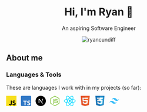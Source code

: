 <div align="center">

# Hi, I'm Ryan 👋

An aspiring Software Engineer

<img src="https://komarev.com/ghpvc/?username=ryancundiff&label=Profile%20views&color=0e75b6&style=flat" alt="ryancundiff"/>

</div>

## About me

### Languages & Tools

These are languages I work with in my projects (so far):

<img align="left" alt="JavaScript" height="28px" style="padding-right: 12px;" src="assets/javascript-logo.png" />
<img align="left" alt="TypeScript" height="28px" style="padding-right: 12px;" src="assets/typescript-logo.png" />
<img align="left" alt="Next" height="28px" style="padding-right: 12px;" src="assets/next-logo.png" />
<img align="left" alt="Node" height="28px" style="padding-right: 12px;" src="assets/node-logo.png" />
<img align="left" alt="React" height="28px" style="padding-right: 12px;" src="assets/react-logo.png" />
<img align="left" alt="HTML" height="28px" style="padding-right: 12px;" src="assets/html-logo.png" />
<img align="left" alt="CSS" height="28px" style="padding-right: 12px;" src="assets/css-logo.png" />
<img align="left" alt="Tailwind CSS" height="16px" style="padding-top: 6px; padding-bottom: 6px; padding-right: 12px;" src="assets/tailwind-css-logo.png" />
